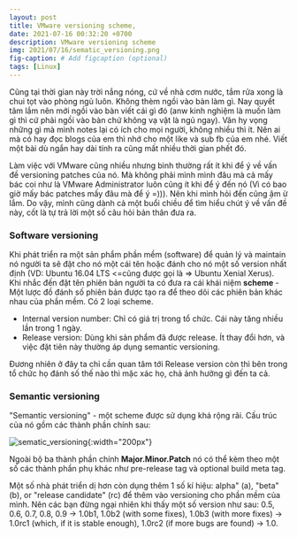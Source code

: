 ```yaml
---
layout: post
title: VMware versioning scheme,
date: 2021-07-16 00:32:20 +0700
description: VMware versioning scheme
img: 2021/07/16/sematic_versioning.png
fig-caption: # Add figcaption (optional)
tags: [Linux]
---
```


Cũng tại thời gian này trời nắng nóng, cứ về nhà cơm nước, tắm rửa xong là chui tọt vào phòng ngủ luôn. Không thèm ngồi vào bàn làm gì. Nay quyết tâm lắm nên mới ngồi vào bàn viết cái gì đó (anw kinh nghiệm là muốn làm gì thì cứ phải ngồi vào bàn chứ không vạ vật là ngủ ngay). Vãn hy vọng những gì mà mình notes lại có ích cho mọi người, không nhiều thì ít. Nên ai mà có hay đọc blogs của em thì nhớ cho một like và sub fb của em nhé. Viết một bài dù ngắn hay dài tính ra cũng mất nhiều thời gian phết đó.

Làm việc với VMware cũng nhiều nhưng bình thường rất ít khi để ý về vấn đề versioning patches của nó. Mà không phải mình mình đâu mà cả mấy bác coi như là VMware Administrator luôn cũng ít khi để ý đến nó (Vì có bao giờ mấy bác patches mấy đâu mà để ý =))). Nên khi mình hỏi đến cũng ậm ừ lắm. Do vậy, mình cũng dành cả một buổi chiều để tìm hiểu chút ý về vấn đề này, cốt là tự trả lời một số câu hỏi bản thân đưa ra.

### Software versioning

Khi phát triển ra một sản phẩm phần mềm (software) để quản lý và maintain nó người ta sẽ đặt cho nó một cái tên hoặc đánh cho nó một số version nhất định (VD: Ubuntu 16.04 LTS <=cũng được gọi là => Ubuntu Xenial Xerus). Khi nhắc đến đặt tên phiên bản người ta có đưa ra cái khái niệm **scheme**  - Một lược đồ đánh số phiên bản được tạo ra để theo dõi các phiên bản khác nhau của phần mềm. Có 2 loại scheme.

* Internal version number: Chỉ có giá trị trong tổ chức. Cái này tăng nhiều lần trong 1 ngày. 
* Release version: Dùng khi sản phẩm đã được release. Ít thay đổi hơn, và việc đặt tiên này thường áp dụng semantic versioning.

Đương nhiên ở đây ta chỉ cần quan tâm tới Release version còn thì bên trong tổ chức họ đánh số thế nào thì mặc xác họ, chả ảnh hưởng gì đến ta cả.

### Semantic versioning 

"Semantic versioning" - một scheme được sử dụng khá rộng rãi. Cấu trúc của nó gồm các thành phần chính sau:

![sematic_versioning]( {{site.url}}/assets/img/2021/07/16/sematic_versioning.png){:width="200px"}

Ngoài bộ ba thành phần chính **Major.Minor.Patch** nó có thể kèm theo một số các thành phần phụ khác như pre-release tag và optional build meta tag.

Một số nhà phát triển dị hơn còn dụng thêm 1 số kí hiệu: alpha" (a), "beta" (b), or "release candidate" (rc) để thêm vào versioning cho phần mềm của mình. Nên các bạn đừng ngại nhiên khi thấy một số version như sau: 0.5, 0.6, 0.7, 0.8, 0.9 → 1.0b1, 1.0b2 (with some fixes), 1.0b3 (with more fixes) → 1.0rc1 (which, if it is stable enough), 1.0rc2 (if more bugs are found) → 1.0.





